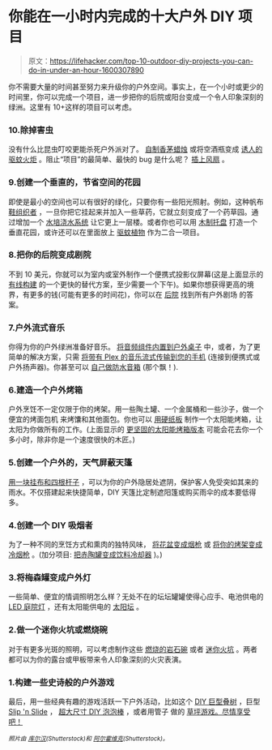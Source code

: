 # 你能在一小时内完成的十大户外 DIY 项目

> 原文：<https://lifehacker.com/top-10-outdoor-diy-projects-you-can-do-in-under-an-hour-1600307890>

你不需要大量的时间甚至努力来升级你的户外空间。事实上，在一个小时或更少的时间里，你可以完成一个项目，进一步把你的后院或阳台变成一个令人印象深刻的绿洲。这里有 10+这样的项目可以考虑。



### 10.除掉害虫

没有什么比昆虫叮咬更能杀死户外派对了。 [自制香茅蜡烛](http://lifehacker.com/diy-citronella-candles-cheaply-banish-mosquitoes-5320810) 或将空酒瓶变成 [诱人的驱蚊火炬](http://lifehacker.com/turn-a-used-wine-bottle-into-a-stylish-mosquito-repell-5827992) 。阻止“项目”的最简单、最快的 bug 是什么呢？ [插上风扇](http://lifehacker.com/keep-mosquitoes-away-with-a-fan-813282325) 。

### 9.创建一个垂直的，节省空间的花园

即使是最小的空间也可以有很好的绿化，只要你有一些阳光照射。例如，这种帆布 [鞋组织者](http://lifehacker.com/turn-a-shoe-organizer-into-a-vertical-herb-garden-5311492) ，一旦你把它挂起来并加入一些草药，它就立刻变成了一个药草园。通过增加一个 [水培浇水系统](http://lifehacker.com/build-a-hydroponic-standing-herb-garden-1598760494) 让它更上一层楼。或者你也可以用 [木制托盘](https://lifehacker.com/turn-a-wood-pallet-into-a-vertical-garden-to-liven-up-a-5796535) 打造一个垂直花园，或许还可以在里面放上 [驱蚊植物](http://lifehacker.com/repel-mosquitoes-with-these-4-plants-290677) 作为二合一项目。

### 8.把你的后院变成剧院

不到 10 美元，你就可以为室内或室外制作一个便携式投影仪屏幕(这是上面显示的 [有线构建](http://archive.wired.com/geekdad/2009/05/lights-cameras-insect-repellent-how-to-build-your-own-outdoor-movie-theater/) 的一个更快的替代方案，至少需要一个下午)。如果你想获得更高的境界，有更多的钱(可能有更多的时间花)，你可以在 [后院](http://backyardtheater.com/) 找到所有户外剧场 的答案。

### 7.户外流式音乐

你得为你的户外绿洲准备好音乐。 [将音频组件内置到户外桌子](http://lifehacker.com/stream-music-outdoors-with-an-amp-and-airport-express-b-5932949) 中，或者，为了更简单的解决方案，只需 [将带有 Plex 的音乐流式传输到您的手机](https://lifehacker.com/how-to-stream-your-media-from-home-to-your-phone-anywhe-5821512) (连接到便携式或户外扬声器)。你甚至可以 [自己做防水音箱](http://lifehacker.com/make-a-floating-waterproof-speaker-5817175) (那个飘！).

### 6.建造一个户外烤箱

户外烹饪不一定仅限于你的烤架。用一些陶土罐、一个金属桶和一些沙子，做一个便宜的烤面包机 来烤馕和其他面包。你也可以 [用硬纸板](http://lifehacker.com/diy-cardboard-box-solar-oven-396136) 制作一个太阳能烤箱，让太阳为你做所有的工作。(上面显示的 [更坚固的太阳能烤箱版本](http://lifehacker.com/build-a-sturdy-solar-oven-for-efficient-cooking-outdoor-5963965) 可能会花去你一个多小时，除非你是一个速度很快的木匠。)

### 5.创建一个户外的，天气屏蔽天篷

[用一块挂布和四根杆子](http://lifehacker.com/create-your-own-cheap-weather-shielding-outdoor-canopy-5556566) ，可以为你的户外隐居处遮阴，保护客人免受突如其来的雨水。不仅搭建起来快捷简单，DIY 天篷比定制遮阳篷或购买雨伞的成本要低得多。

### 4.创建一个 DIY 吸烟者

为了一种不同的烹饪方式和熏肉的独特风味， [将花盆变成烟枪](http://lifehacker.com/make-a-diy-flower-pot-smoker-5576506) 或 [将你的烤架变成冷烟枪](https://lifehacker.com/transform-your-backyard-grill-into-a-cold-smoker-5933210) 。(加分项目: [把赤陶罐变成饮料冷却器](http://lifehacker.com/keep-your-drinks-and-food-cool-in-the-sun-with-a-no-ele-5916868) )。)

### 3.将梅森罐变成户外灯

一些简单、便宜的情调照明怎么样？无处不在的坛坛罐罐使得心应手、电池供电的 [LED 庭院灯](http://www.evilmadscientist.com/2008/quick-easy-temporary-and-beautiful-led-garden-lights/) ，还有太阳能供电的 [太阳坛](http://lifehacker.com/create-your-own-sun-jar-lifehacker-edition-5315357) 。

### 2.做一个迷你火坑或燃烧碗

对于有更多光斑的照明，可以考虑制作这些 [燃烧的岩石碗](http://lifehacker.com/these-diy-flaming-rock-bowls-light-up-your-backyard-or-5857375) 或者 [迷你火坑](http://lifehacker.com/build-a-stylish-portable-fire-pit-on-the-cheap-5641533) 。两者都可以为你的露台或甲板带来令人印象深刻的火灾表演。

### 1.构建一些史诗般的户外游戏

最后，用一些经典有趣的游戏活跃一下户外活动，比如这个 [DIY 巨型叠树](http://lifehacker.com/diy-giant-jenga-is-a-great-outdoor-game-5955566) ，巨型 [Slip 'n Slide](https://lifehacker.com/build-a-diy-slip-n-slide-for-mega-sized-fun-5589078) ， [超大尺寸 DIY 泡泡棒](http://lifehacker.com/create-enormous-bubbles-with-a-super-size-diy-bubble-wa-5618447) ，或者用管子 做的 [草坪游戏。尽情享受吧！](http://lifehacker.com/turn-scrap-pipe-into-a-lawn-game-5612912)

<small>*照片由*</small> [<small>*库尔汉*</small>](http://www.shutterstock.com/pic.mhtml?id=152822789&src=id)<small>*(Shutterstock)和*</small> [<small>*阿尔霍维克*</small>](http://www.shutterstock.com/pic.mhtml?id=80207635&src=id)<small>*(Shutterstock)。*</small>